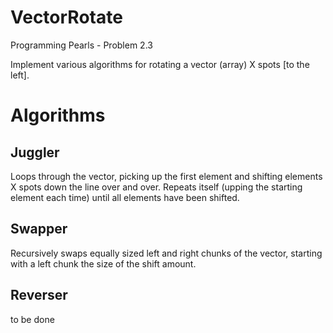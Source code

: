 VectorRotate
============

Programming Pearls - Problem 2.3

Implement various algorithms for rotating a vector (array) X spots [to the left].


Algorithms
==========

Juggler
-------
Loops through the vector, picking up the first element and shifting elements X spots down the line over and over. Repeats itself (upping the starting element each time) until all elements have been shifted.

Swapper
-------
Recursively swaps equally sized left and right chunks of the vector, starting with a left chunk the size of the shift amount.

Reverser
--------
to be done
